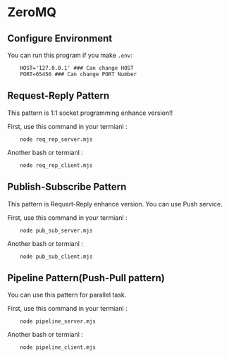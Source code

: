 # ZeroMQ

## Configure Environment

You can run this program if you make `.env`:

```console
    HOST='127.0.0.1' ### Can change HOST
    PORT=65456 ### Can change PORT Number
```

## Request-Reply Pattern

This pattern is 1:1 socket programming enhance version!!

First, use this command in your termianl :

```console
    node req_rep_server.mjs
```
Another bash or termianl :

```console
    node req_rep_client.mjs
```

## Publish-Subscribe Pattern

This pattern is Requsrt-Reply enhance version.
You can use Push service.

First, use this command in your termianl :

```console
    node pub_sub_server.mjs
```
Another bash or termianl :

```console
    node pub_sub_client.mjs
```

## Pipeline Pattern(Push-Pull pattern)

You can use this pattern for parallel task.

First, use this command in your termianl :

```console
    node pipeline_server.mjs
```
Another bash or termianl :

```console
    node pipeline_client.mjs
```